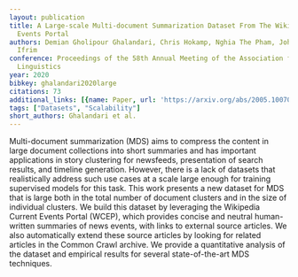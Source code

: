 ```yaml
---
layout: publication
title: A Large-scale Multi-document Summarization Dataset From The Wikipedia Current
  Events Portal
authors: Demian Gholipour Ghalandari, Chris Hokamp, Nghia The Pham, John Glover, Georgiana
  Ifrim
conference: Proceedings of the 58th Annual Meeting of the Association for Computational
  Linguistics
year: 2020
bibkey: ghalandari2020large
citations: 73
additional_links: [{name: Paper, url: 'https://arxiv.org/abs/2005.10070'}]
tags: ["Datasets", "Scalability"]
short_authors: Ghalandari et al.
---
```

Multi-document summarization (MDS) aims to compress the content in large
document collections into short summaries and has important applications in
story clustering for newsfeeds, presentation of search results, and timeline
generation. However, there is a lack of datasets that realistically address
such use cases at a scale large enough for training supervised models for this
task. This work presents a new dataset for MDS that is large both in the total
number of document clusters and in the size of individual clusters. We build
this dataset by leveraging the Wikipedia Current Events Portal (WCEP), which
provides concise and neutral human-written summaries of news events, with links
to external source articles. We also automatically extend these source articles
by looking for related articles in the Common Crawl archive. We provide a
quantitative analysis of the dataset and empirical results for several
state-of-the-art MDS techniques.